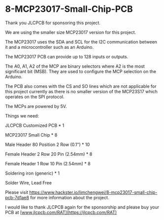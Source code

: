 # 8-MCP23017-Small-Chip-PCB

Thank you JLCPCB for sponsoring this project.

We are using the smaller size MCP23017 version for this project.

The MCP23017 uses the SDA and SCL for the I2C communication between it and a microcontroller such as an Arduino.

The MCP23017 PCB can provide up to 128 inputs or outputs.

The A0, A1, A2 of the MCP are binary selectors where A2 is the most significant bit (MSB). They are used to configure the MCP selection on the Arduino.

The PCB also comes with the CS and SO lines which are not applicable for this project currently as there is no smaller version of the MCP23S17 which operates on the SPI protocol.

The MCPs are powered by 5V.

Things we need:

JLCPCB Customized PCB                     * 1

MCP23017 Small Chip                       * 8

Male Header 80 Position 2 Row (0.1")      * 10

Female Header 2 Row 20 Pin (2.54mm)       * 8

Female Header 1 Row 10 Pin (2.54mm)       * 8

Soldering iron (generic)                  * 1

Solder Wire, Lead Free

Please visit https://www.hackster.io/limchengwei/8-mcp23017-small-chip-pcb-7d1ae8 for more information about the project.

I would like to thank JLCPCB again for the sponsorship and please buy your PCB at [www.jlcpcb.com/RAT](https://jlcpcb.com/RAT)
